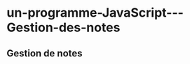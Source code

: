# un-programme-JavaScript---Gestion-des-notes

<!DOCTYPE html>
<html>
<head>
    <meta charset="utf-8" />
    <title></title>
</head>
<body>
    <h2>Gestion de notes</h2>
    <script>    
     //La declaration du tableau
        var taille = 3;
        var tabNotes = new Array(taille);
     //La lecture des notes de chaque étudiant
        for (var index = 0; index < taille; index++) {
            var nom_Etudiant = prompt("Donner le nom de l'étudiant : ");
            var note_Lab = Number.parseInt(prompt("Donner la note du laboratoire : ", 0));
            var note_Intra = Number.parseInt(prompt("Donner la note du l'examen intra : ", 0));
            var note_Final = Number.parseInt(prompt("Donner la note du l'examen final : ", 0));
     //Stocker les 3 notes dans le tableau tabNotes
            tabNotes[index] = new Array(nom_Etudiant, note_Lab, note_Intra, note_Final);
        }
    //La boucle du calcule de la moyenne de chaque étudiant
        for (var element of tabNotes) {
            var moyenne = 0;
            var nomEtudcourant = element.shift();
            for (var note of element) {
                moyenne = moyenne + note;
            }
            moyenne = moyenne / element.length;

            //Vérifier si l'étudiant courant a le droit a une reprise
            if (moyenne >= 60 ) {
                document.writeln("L'étudiant " + nomEtudcourant + " a réussi le cours : " + moyenne.toFixed(2) + "<br>");

            } else if (moyenne >= 54 && moyenne <= 59 && element[2] >= 60) {
                document.writeln("L'étudiant " + nomEtudcourant + " a le droit a une reprise : " + moyenne.toFixed(2) + "<br>");

            } else {
                document.writeln("L'étudiant " + nomEtudcourant + " a échoué le cours : " + moyenne.toFixed(2) + "<br>");
            }// toFixed(2) arrondie a 2 chiffre aprés la virgule

        }
    





    </script>

</body>
</html>
